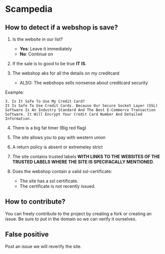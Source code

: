 # Scampedia
## How to detect if a webshop is save?
1. Is the website in our list?
    * **Yes**: Leave it immediately
    * **No**: Continue on

2. If the sale is to good to be true **IT IS**.

3. The webshop aks for all the details on my creditcard
    * ALSO: The webshops sells nonsense about creditcard security


Example: 
```
3. Is It Safe To Use My Credit Card?
It Is Safe To Use Credit Cards. Because Our Secure Socket Layer (SSL) Software Is An Industry Standard And The Best E-Commerce Transaction Software. It Will Encrypt Your Credit Card Number And Detailed Information.
```
4. There is a big fat timer (Big red flag)

5. The site allows you to pay with western union

6. A return policy is absent or extremeley strict

7. The site contains trusted labels **WITH LINKS TO THE WEBSITES OF THE TRUSTED LABELS WHERE THE SITE IS SPECIFACALLY MENTIONED**.

8. Does the webshop contain a valid ssl-certificate:
    * The site has a ssl certificate.
    * The certificate is not recently issued.


## How to contribute?
You can freely contribute to the project by creating a fork or creating an issue. Be sure to put in the domain so we can verify it ourselves.

## False positive
Post an issue we will reverify the site.